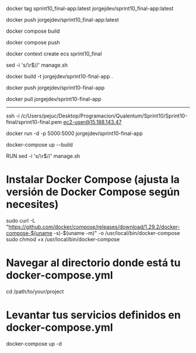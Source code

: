 docker tag sprint10_final-app:latest jorgejdev/sprint10_final-app:latest

docker push jorgejdev/sprint10_final-app:latest

docker compose build

docker compose push

docker context create ecs sprint10_final


sed -i 's/\r$//' manage.sh

docker build -t jorgejdev/sprint10-final-app .

docker push jorgejdev/sprint10-final-app

docker pull jorgejdev/sprint10-final-app


-----------------------------------------------

ssh -i /c/Users/pejuc/Desktop/Programacion/Qualentum/Sprint10/Sprint10-final/sprint10-final.pem ec2-user@15.188.143.47

docker run -d -p 5000:5000 jorgejdev/sprint10-final-app

docker-compose up --build


RUN sed -i 's/\r$//' manage.sh



# Instalar Docker Compose (ajusta la versión de Docker Compose según necesites)
sudo curl -L "https://github.com/docker/compose/releases/download/1.29.2/docker-compose-$(uname -s)-$(uname -m)" -o /usr/local/bin/docker-compose
sudo chmod +x /usr/local/bin/docker-compose

# Navegar al directorio donde está tu docker-compose.yml
cd /path/to/your/project

# Levantar tus servicios definidos en docker-compose.yml
docker-compose up -d
